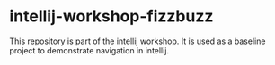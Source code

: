 # intellij-workshop-fizzbuzz
This repository is part of the intellij workshop. It is used as a baseline project to demonstrate navigation in intellij.
